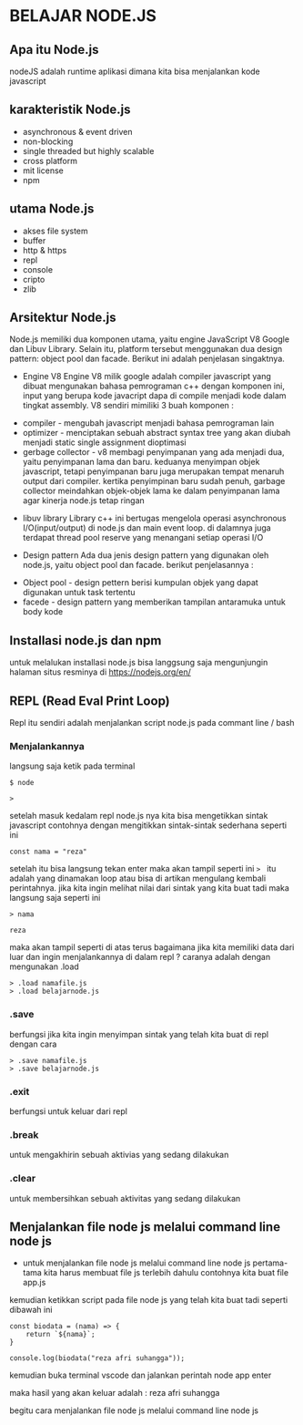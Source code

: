 # BELAJAR NODE.JS 

## Apa itu Node.js 
nodeJS adalah runtime aplikasi dimana kita bisa menjalankan kode javascript 

## karakteristik Node.js 
* asynchronous & event driven
* non-blocking 
* single threaded but highly scalable
* cross platform
* mit license 
* npm 

## utama Node.js
* akses file system 
* buffer 
* http & https
* repl 
* console 
* cripto 
* zlib


## Arsitektur Node.js
Node.js memiliki dua komponen utama, yaitu engine JavaScript V8 Google dan Libuv Library. Selain itu, platform tersebut menggunakan dua design pattern: object pool dan facade. Berikut ini adalah penjelasan singaktnya.

* Engine V8
Engine V8 milik google adalah compiler javascript yang dibuat mengunakan bahasa pemrograman c++ dengan komponen ini, input yang berupa kode javacript dapa di compile menjadi kode dalam tingkat assembly. V8 sendiri mimiliki 3 buah komponen :
+ compiler - mengubah javascript menjadi bahasa pemrograman lain
+ optimizer - menciptakan sebuah abstract syntax tree yang akan diubah menjadi static single assignment dioptimasi 
+ gerbage collector - v8 membagi penyimpanan yang ada menjadi dua, yaitu penyimpanan lama dan baru. keduanya menyimpan objek javascript, tetapi penyimpanan baru juga merupakan tempat menaruh output dari compiler. kertika penyimpinan baru sudah penuh, garbage collector meindahkan objek-objek lama ke dalam penyimpanan lama agar kinerja node.js tetap ringan

* libuv library 
Library c++ ini bertugas mengelola operasi asynchronous I/O(input/output) di node.js dan main event loop. di dalamnya juga terdapat thread pool reserve yang menangani setiap operasi I/O

* Design pattern 
Ada dua jenis design pattern yang digunakan oleh node.js, yaitu object pool dan facade. berikut penjelasannya :
+ Object pool - design pettern berisi kumpulan objek yang dapat digunakan untuk task tertentu 
+ facede - design pattern yang memberikan tampilan antaramuka untuk body kode

## Installasi node.js dan npm 
untuk melalukan installasi node.js bisa langgsung saja mengunjungin halaman situs resminya di https://nodejs.org/en/ 

## REPL (Read Eval Print Loop)
Repl itu sendiri adalah menjalankan script node.js pada commant line / bash 

### Menjalankannya 
langsung saja ketik pada terminal 
```
$ node 
```
```
> 
```
setelah masuk kedalam repl node.js nya kita bisa mengetikkan sintak javascript contohnya dengan mengitikkan sintak-sintak sederhana seperti ini
``` 
const nama = "reza" 
```
setelah itu bisa langsung tekan enter maka akan tampil seperti ini 
```> ``` itu adalah yang dinamakan loop atau bisa di artikan mengulang kembali perintahnya. jika kita ingin melihat nilai dari sintak yang kita buat tadi maka langsung saja seperti ini 
``` 
> nama 
```
``` 
reza 
```
maka akan tampil seperti di atas
terus bagaimana jika kita memiliki data dari luar dan ingin menjalankannya di dalam repl ? 
caranya adalah dengan mengunakan .load 
```
> .load namafile.js
> .load belajarnode.js

```

### .save 
berfungsi jika kita ingin menyimpan sintak yang telah kita buat di repl dengan cara 
``` 
> .save namafile.js 
> .save belajarnode.js 

```

### .exit
berfungsi untuk keluar dari repl 
### .break 
untuk mengakhirin sebuah aktivias yang sedang dilakukan 
### .clear 
untuk membersihkan sebuah aktivitas yang sedang dilakukan 

## Menjalankan file node js melalui command line node js
* untuk menjalankan file node js melalui command line node js pertama-tama kita harus membuat file js terlebih dahulu contohnya kita buat file app.js

kemudian ketikkan script pada file node js yang telah kita buat tadi seperti dibawah ini 
```
const biodata = (nama) => {
    return `${nama}`;
}

console.log(biodata("reza afri suhangga"));

```

kemudian buka terminal vscode dan jalankan perintah node app enter 

maka hasil yang akan keluar adalah : reza afri suhangga 

begitu cara menjalankan file node js melalui command line node js 

